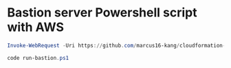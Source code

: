 # Bastion server Powershell script with AWS 

``` powershell
Invoke-WebRequest -Uri https://github.com/marcus16-kang/cloudformation-templates/blob/main/ec2/bastion/run-bastion.ps1?raw=true -OutFile ./run-bastion.ps1

code run-bastion.ps1
```
